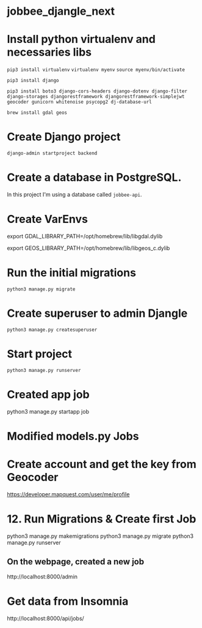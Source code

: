 # jobbee_djangle_next

# Install python virtualenv and necessaries libs

`pip3 install virtualenv`
`virtualenv myenv`
`source myenv/bin/activate`

`pip3 install django`

`pip3 install boto3 django-cors-headers django-dotenv django-filter django-storages djangorestframework djangorestframework-simplejwt geocoder gunicorn whitenoise psycopg2 dj-database-url`

`brew install gdal geos`

# Create Django project

`django-admin startproject backend`

# Create a database in PostgreSQL.
In this project I'm using a database called `jobbee-api`.

# Create VarEnvs

export GDAL_LIBRARY_PATH=/opt/homebrew/lib/libgdal.dylib 

export GEOS_LIBRARY_PATH=/opt/homebrew/lib/libgeos_c.dylib

# Run the initial migrations
`python3 manage.py migrate`

# Create superuser to admin Djangle
`python3 manage.py createsuperuser`

# Start project
`python3 manage.py runserver`


# Created app job
python3 manage.py startapp job

# Modified models.py Jobs


# Create account and get the key from Geocoder
https://developer.mapquest.com/user/me/profile

# 12. Run Migrations & Create first Job

python3 manage.py makemigrations
python3 manage.py migrate
python3 manage.py runserver

## On the webpage, created a new job
http://localhost:8000/admin


# Get data from Insomnia
http://localhost:8000/api/jobs/